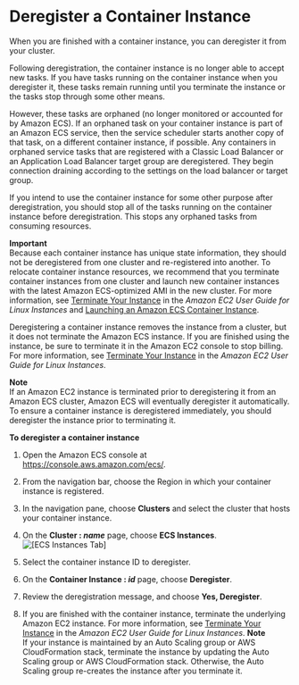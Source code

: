 # Deregister a Container Instance<a name="deregister_container_instance"></a>

When you are finished with a container instance, you can deregister it from your cluster\.

Following deregistration, the container instance is no longer able to accept new tasks\. If you have tasks running on the container instance when you deregister it, these tasks remain running until you terminate the instance or the tasks stop through some other means\. 

However, these tasks are orphaned \(no longer monitored or accounted for by Amazon ECS\)\. If an orphaned task on your container instance is part of an Amazon ECS service, then the service scheduler starts another copy of that task, on a different container instance, if possible\. Any containers in orphaned service tasks that are registered with a Classic Load Balancer or an Application Load Balancer target group are deregistered\. They begin connection draining according to the settings on the load balancer or target group\.

If you intend to use the container instance for some other purpose after deregistration, you should stop all of the tasks running on the container instance before deregistration\. This stops any orphaned tasks from consuming resources\.

**Important**  
Because each container instance has unique state information, they should not be deregistered from one cluster and re\-registered into another\. To relocate container instance resources, we recommend that you terminate container instances from one cluster and launch new container instances with the latest Amazon ECS\-optimized AMI in the new cluster\. For more information, see [Terminate Your Instance](https://docs.aws.amazon.com/AWSEC2/latest/UserGuide/terminating-instances.html) in the *Amazon EC2 User Guide for Linux Instances* and [Launching an Amazon ECS Container Instance](launch_container_instance.md)\.

Deregistering a container instance removes the instance from a cluster, but it does not terminate the Amazon ECS instance\. If you are finished using the instance, be sure to terminate it in the Amazon EC2 console to stop billing\. For more information, see [Terminate Your Instance](https://docs.aws.amazon.com/AWSEC2/latest/UserGuide/terminating-instances.html) in the *Amazon EC2 User Guide for Linux Instances*\.

**Note**  
If an Amazon EC2 instance is terminated prior to deregistering it from an Amazon ECS cluster, Amazon ECS will eventually deregister it automatically\. To ensure a container instance is deregistered immediately, you should deregister the instance prior to terminating it\.

**To deregister a container instance**

1. Open the Amazon ECS console at [https://console\.aws\.amazon\.com/ecs/](https://console.aws.amazon.com/ecs/)\.

1. From the navigation bar, choose the Region in which your container instance is registered\.

1. In the navigation pane, choose **Clusters** and select the cluster that hosts your container instance\.

1. On the **Cluster : *name*** page, choose **ECS Instances**\.  
![\[ECS Instances Tab\]](http://docs.aws.amazon.com/AmazonECS/latest/developerguide/images/ECS_Instances_tab.png)

1. Select the container instance ID to deregister\.

1. On the **Container Instance : *id*** page, choose **Deregister**\.

1. Review the deregistration message, and choose **Yes, Deregister**\.

1. If you are finished with the container instance, terminate the underlying Amazon EC2 instance\. For more information, see [Terminate Your Instance](https://docs.aws.amazon.com/AWSEC2/latest/UserGuide/terminating-instances.html) in the *Amazon EC2 User Guide for Linux Instances*\.
**Note**  
If your instance is maintained by an Auto Scaling group or AWS CloudFormation stack, terminate the instance by updating the Auto Scaling group or AWS CloudFormation stack\. Otherwise, the Auto Scaling group re\-creates the instance after you terminate it\.